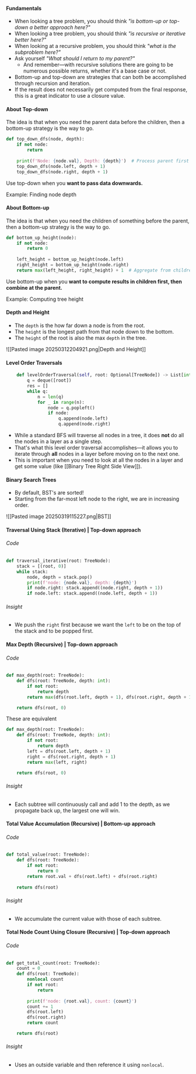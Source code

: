#### Fundamentals
- When looking a tree problem, you should think _"is bottom-up or top-down a better approach here?"_
- When looking a tree problem, you should think _"is recursive or iterative better here?"_
- When looking at a recursive problem, you should think _"what is the subproblem here?"_
- Ask yourself _"What should I return to my parent?"_
	- And remember—with recursive solutions there are going to be numerous possible returns, whether it's a base case or not.
- Bottom-up and top-down are strategies that can both be accomplished through recursion and iteration.
- If the result does not necessarily get computed from the final response, this is a great indicator to use a closure value.
#### About Top-down
The idea is that when you need the parent data before the children, then a bottom-up strategy is the way to go.

```python "title:Top-down approach"
def top_down_dfs(node, depth):
    if not node:
        return
    
    print(f'Node: {node.val}, Depth: {depth}')  # Process parent first
    top_down_dfs(node.left, depth + 1)
    top_down_dfs(node.right, depth + 1)
```

Use top-down when you **want to pass data downwards.**

Example: Finding node depth
#### About Bottom-up
The idea is that when you need the children of something before the parent, then a bottom-up strategy is the way to go.

```python title:"Bottom-up approach"
def bottom_up_height(node):
    if not node:
        return 0
    
    left_height = bottom_up_height(node.left)
    right_height = bottom_up_height(node.right)
    return max(left_height, right_height) + 1  # Aggregate from children
```

Use bottom-up when you **want to compute results in children first, then combine at the parent.**

Example: Computing tree height

#### Depth and Height
- The `depth` is the how far down a node is from the root.
- The `height` is the longest path from that node down to the bottom.
- The `height` of the root is also the max `depth` in the tree.

![[Pasted image 20250312204921.png|Depth and Height]]

#### Level Order Traversals

```python
    def levelOrderTraversal(self, root: Optional[TreeNode]) -> List[int]:
        q = deque([root])
        res = []
        while q:
            n = len(q)
            for _ in range(n):
                node = q.popleft()
                if node:
                    q.append(node.left)
                    q.append(node.right)
```

- While a standard BFS will traverse all nodes in a tree, it does **not** do all the nodes in a layer as a single step.
- That's what this level order traversal accomplishes—it allows you to iterate through **all** nodes in a layer before moving on to the next one.
- This is important when you need to look at all the nodes in a layer and get some value (like [[Binary Tree Right Side View]]).

#### Binary Search Trees
- By default, BST's are sorted!
- Starting from the far-most left node to the right, we are in increasing order.

![[Pasted image 20250319115227.png|BST]]
#### Traversal Using Stack (Iterative) | Top-down approach

###### Code

```python
def traversal_iterative(root: TreeNode):
    stack = [(root, 0)]
    while stack:
        node, depth = stack.pop()
        print(f'node: {node.val}, depth: {depth}')
        if node.right: stack.append((node.right, depth + 1))
        if node.left: stack.append((node.left, depth + 1))
```

###### Insight
- We push the `right` first because we want the `left` to be on the top of the stack and to be popped first. 

#### Max Depth (Recursive) | Top-down approach

###### Code
```python
def max_depth(root: TreeNode):
    def dfs(root: TreeNode, depth: int):
        if not root:
            return depth
        return max(dfs(root.left, depth + 1), dfs(root.right, depth + 1))

    return dfs(root, 0)
```

These are equivalent

```python
def max_depth(root: TreeNode):
    def dfs(root: TreeNode, depth: int):
        if not root:
            return depth
        left = dfs(root.left, depth + 1)
        right = dfs(root.right, depth + 1)
        return max(left, right)

    return dfs(root, 0)
```
###### Insight
- Each subtree will continuously call and add 1 to the depth, as we propagate back up, the largest one will win.

#### Total Value Accumulation (Recursive) | Bottom-up approach

###### Code
```python
def total_value(root: TreeNode):
    def dfs(root: TreeNode):
        if not root:
            return 0
        return root.val + dfs(root.left) + dfs(root.right)
        
    return dfs(root)
```
###### Insight
- We accumulate the current value with those of each subtree.

#### Total Node Count Using Closure (Recursive) | Top-down approach

###### Code
```python
def get_total_count(root: TreeNode):
    count = 0
    def dfs(root: TreeNode):
        nonlocal count
        if not root:
            return 
        
        print(f'node: {root.val}, count: {count}')
        count += 1
        dfs(root.left)
        dfs(root.right)
        return count

    return dfs(root)
```
###### Insight
- Uses an outside variable and then reference it using `nonlocal`.

